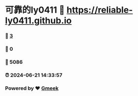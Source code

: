 # 可靠的ly0411 :link: https://reliable-ly0411.github.io 
### :page_facing_up: [3](https://reliable-ly0411.github.io/tag.html) 
### :speech_balloon: 0 
### :hibiscus: 5086 
### :alarm_clock: 2024-06-21 14:33:57 
### Powered by :heart: [Gmeek](https://github.com/Meekdai/Gmeek)
